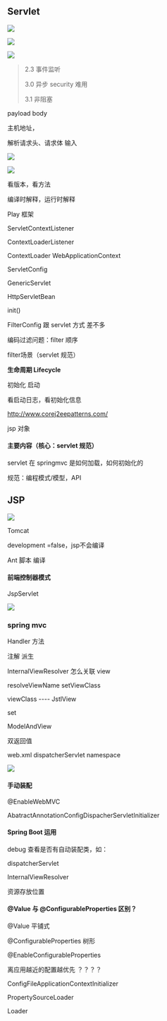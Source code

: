 ## Servlet

![](https://ws1.sinaimg.cn/large/006xzusPly1g5gpywlye0j30jf07mtbz.jpg)

![](https://ws1.sinaimg.cn/large/006xzusPly1g5h5zxx1roj30qz0b6tcs.jpg)

![](https://ws1.sinaimg.cn/large/006xzusPly1g5h6269wkjj30xi0aywnj.jpg)

> 2.3    事件监听
>
> 3.0   异步            security 难用 
>
> 3.1   非阻塞

payload    body

主机地址，

解析请求头、请求体     输入 



![](https://ws1.sinaimg.cn/large/006xzusPly1g5gs5wsfkhj30qs08fq5h.jpg)



![](https://ws1.sinaimg.cn/large/006xzusPly1g5guwqxmibj30fc0f8dit.jpg)

看版本，看方法

编译时解释，运行时解释

Play 框架 

ServletContextListener

ContextLoaderListener

ContextLoader  WebApplicationContext



ServletConfig

GenericServlet

HttpServletBean



init()

FilterConfig      跟 servlet 方式 差不多

编码过滤问题：filter 顺序

filter场景（servlet 规范）

**生命周期 Lifecycle**

初始化  启动

看启动日志，看初始化信息

http://www.corej2eepatterns.com/

jsp 对象

#### 主要内容（核心：servlet 规范）

servlet 在 springmvc 是如何加载，如何初始化的



规范：编程模式/模型，API



## JSP

![](https://ws1.sinaimg.cn/large/006xzusPly1g5h6vv137oj30m60ci77v.jpg)

Tomcat  

development =false，jsp不会编译

Ant 脚本 编译



#### 前端控制器模式

JspServlet

![](https://ws1.sinaimg.cn/large/006xzusPly1g5hqgilqiwj30g10cgwha.jpg)

### spring mvc

Handler 方法

注解  派生



InternalViewResolver  怎么关联  view

resolveViewName    setViewClass

viewClass ---- JstlView

set

ModelAndView

双返回值

web.xml     dispatcherServlet    namespace

![](https://ws1.sinaimg.cn/large/006xzusPly1g5hwm6u55zj30pt04tdhe.jpg)



#### 手动装配

@EnableWebMVC

AbatractAnnotationConfigDispacherServletInitializer

#### Spring Boot 运用

debug 查看是否有自动装配类，如：

dispatcherServlet    

InternalViewResolver  



资源存放位置



#### @Value  与  @ConfigurableProperties 区别？

@Value 平铺式

@ConfigurableProperties  树形

@EnableConfigurableProperties

离应用越近的配置越优先 ？？？？



ConfigFileApplicationContextInitializer

PropertySourceLoader

Loader